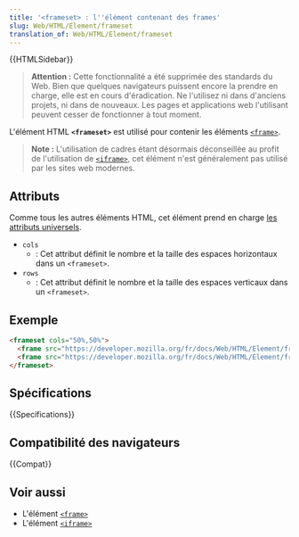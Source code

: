 ```yaml
---
title: '<frameset> : l''élément contenant des frames'
slug: Web/HTML/Element/frameset
translation_of: Web/HTML/Element/frameset
---
```


{{HTMLSidebar}}

> **Attention :** Cette fonctionnalité a été supprimée des standards du Web. Bien que quelques navigateurs puissent encore la prendre en charge, elle est en cours d'éradication. Ne l'utilisez ni dans d'anciens projets, ni dans de nouveaux. Les pages et applications web l'utilisant peuvent cesser de fonctionner à tout moment.

L'élément HTML **`<frameset>`** est utilisé pour contenir les éléments [`<frame>`](/fr/docs/Web/HTML/Element/frame).

> **Note :** L'utilisation de cadres étant désormais déconseillée au profit de l'utilisation de [`<iframe>`](/fr/docs/Web/HTML/Element/iframe), cet élément n'est généralement pas utilisé par les sites web modernes.

## Attributs

Comme tous les autres éléments HTML, cet élément prend en charge [les attributs universels](/fr/docs/Web/HTML/Global_attributes).

- `cols`
  - : Cet attribut définit le nombre et la taille des espaces horizontaux dans un `<frameset>`.
- `rows`
  - : Cet attribut définit le nombre et la taille des espaces verticaux dans un `<frameset>`.

## Exemple

```html
<frameset cols="50%,50%">
  <frame src="https://developer.mozilla.org/fr/docs/Web/HTML/Element/frameset" />
  <frame src="https://developer.mozilla.org/fr/docs/Web/HTML/Element/frame" />
</frameset>
```

## Spécifications

{{Specifications}}

## Compatibilité des navigateurs

{{Compat}}

## Voir aussi

- L'élément [`<frame>`](/fr/docs/Web/HTML/Element/frame)
- L'élément [`<iframe>`](/fr/docs/Web/HTML/Element/iframe)
